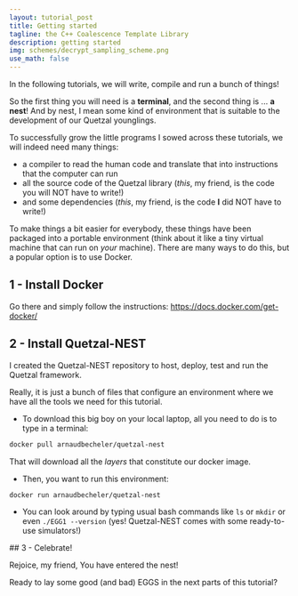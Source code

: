 ```yaml
---
layout: tutorial_post
title: Getting started
tagline: the C++ Coalescence Template Library
description: getting started
img: schemes/decrypt_sampling_scheme.png
use_math: false
---
```


In the following tutorials, we will write, compile and run a bunch of things!

So the first thing you will need is a **terminal**, and the second thing is ... **a nest**!
And by nest, I mean some kind of environment that is suitable to the development of
our Quetzal younglings.

To successfully grow the little programs I sowed across these tutorials, we will indeed need many
things:
- a compiler to read the human code and translate that into instructions that the computer can run
- all the source code of the Quetzal library (*this*, my friend, is the code you will NOT have to write!)
- and some dependencies (*this*, my friend, is the code **I** did NOT have to write!)

To make things a bit easier for everybody, these things have been packaged into a
portable environment (think about it like a tiny virtual machine that can run on *your* machine).
There are many ways to do this, but a popular option is to use Docker.

## 1 - Install Docker

Go there and simply follow the instructions: https://docs.docker.com/get-docker/

## 2 - Install Quetzal-NEST

I created the Quetzal-NEST repository to host, deploy, test and run the Quetzal framework.

Really, it is just a bunch of files that configure an environment where we have all the tools we need for this tutorial.

- To download this big boy on your local laptop, all you need to do is to type in a terminal:
```bash
docker pull arnaudbecheler/quetzal-nest
```
That will download all the *layers* that constitute our docker image.
- Then, you want to run this environment:
```bash
docker run arnaudbecheler/quetzal-nest
```

- You can look around by typing usual bash commands like `ls` or `mkdir` or even `./EGG1 --version` (yes! Quetzal-NEST comes with some ready-to-use simulators!)

## 3 - Celebrate!

Rejoice, my friend, You have entered the nest!

Ready to lay some good (and bad) EGGS in the next parts of this tutorial?
